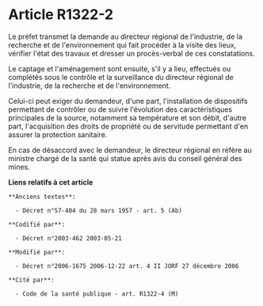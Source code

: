# Article R1322-2

Le préfet transmet la demande au directeur régional de l'industrie, de la recherche et de l'environnement qui fait procéder à
la visite des lieux, vérifier l'état des travaux et dresser un procès-verbal de ces constatations.

Le captage et l'aménagement sont ensuite, s'il y a lieu, effectués ou complétés sous le contrôle et la surveillance du
directeur régional de l'industrie, de la recherche et de l'environnement.

Celui-ci peut exiger du demandeur, d'une part, l'installation de dispositifs permettant de contrôler ou de suivre l'évolution
des caractéristiques principales de la source, notamment sa température et son débit, d'autre part, l'acquisition des droits
de propriété ou de servitude permettant d'en assurer la protection sanitaire.

En cas de désaccord avec le demandeur, le directeur régional en réfère au ministre chargé de la santé qui statue après avis
du conseil général des mines.

**Liens relatifs à cet article**

	**Anciens textes**:

	  - Décret n°57-404 du 28 mars 1957 - art. 5 (Ab)

	**Codifié par**:

	  - Décret n°2003-462 2003-05-21

	**Modifié par**:

	  - Décret n°2006-1675 2006-12-22 art. 4 II JORF 27 décembre 2006

	**Cité par**:

	  - Code de la santé publique - art. R1322-4 (M)
